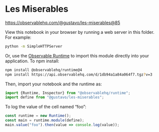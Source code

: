 # Les Miserables

https://observablehq.com/@gustavo/les-miserables@85

View this notebook in your browser by running a web server in this folder. For
example:

~~~sh
python -m SimpleHTTPServer
~~~

Or, use the [Observable Runtime](https://github.com/observablehq/runtime) to
import this module directly into your application. To npm install:

~~~sh
npm install @observablehq/runtime@4
npm install https://api.observablehq.com/d/1db94a1a84a064f7.tgz?v=3
~~~

Then, import your notebook and the runtime as:

~~~js
import {Runtime, Inspector} from "@observablehq/runtime";
import define from "@gustavo/les-miserables";
~~~

To log the value of the cell named “foo”:

~~~js
const runtime = new Runtime();
const main = runtime.module(define);
main.value("foo").then(value => console.log(value));
~~~
